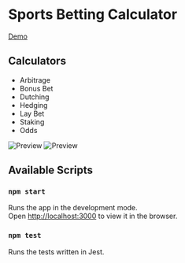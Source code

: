 # Sports Betting Calculator

[Demo](https://sportscalculators.netlify.app/)

## Calculators
- Arbitrage
- Bonus Bet
- Dutching
- Hedging
- Lay Bet
- Staking
- Odds

![Preview](https://github.com/traderjosh/sports-betting-calculator/blob/master/public/preview.png)
![Preview](https://github.com/traderjosh/sports-betting-calculator/blob/master/public/preview2.png)

## Available Scripts

### `npm start`

Runs the app in the development mode.<br />
Open [http://localhost:3000](http://localhost:3000) to view it in the browser.

### `npm test`
Runs the tests written in Jest.
